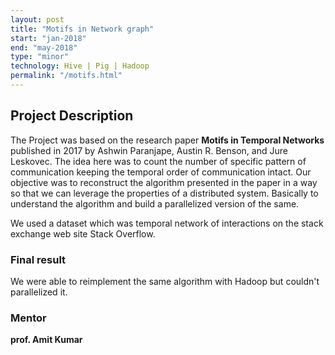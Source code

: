 ```yaml
---
layout: post
title: "Motifs in Network graph"
start: "jan-2018"
end: "may-2018"
type: "minor"
technology: Hive | Pig | Hadoop
permalink: "/motifs.html"
---
```


<h2>Project Description</h2>
The Project was based on the research paper <strong>Motifs in Temporal Networks </strong> published in 2017 by Ashwin Paranjape, Austin R. Benson, and Jure Leskovec. The idea here was to count the number of specific pattern of communication keeping the temporal order of communication intact. Our objective was to reconstruct the algorithm presented in the paper in a way so that we can leverage the properties of a distributed system. Basically to understand the algorithm and build a parallelized version of the same.

We used a dataset which was temporal network of interactions on the stack exchange web site Stack Overflow.


<h3> Final result </h3>
We were able to reimplement the same algorithm with Hadoop but couldn't parallelized it.


<h3>Mentor</h3>
<b>prof. Amit Kumar<b>
